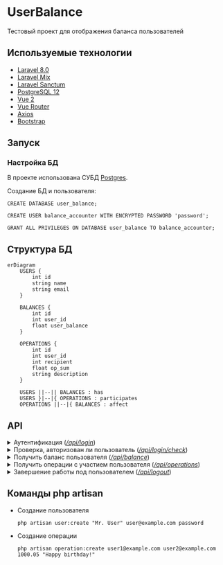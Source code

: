# UserBalance

Тестовый проект для отображения баланса пользователей

## Используемые технологии

* [Laravel 8.0](https://laravel.com/)
* [Laravel Mix](https://laravel-mix.com/)
* [Laravel Sanctum](https://laravel.com/docs/9.x/sanctum)
* [PostgreSQL 12](https://www.postgresql.org/)
* [Vue 2](https://v2.vuejs.org/)
* [Vue Router](https://router.vuejs.org/)
* [Axios](https://axios-http.com/ru/)
* [Bootstrap](https://getbootstrap.com/)

## Запуск
### Настройка БД

В проекте использована СУБД [Postgres](https://www.postgresql.org/).

Создание БД и пользователя:

```
CREATE DATABASE user_balance;

CREATE USER balance_accounter WITH ENCRYPTED PASSWORD 'password';

GRANT ALL PRIVILEGES ON DATABASE user_balance TO balance_accounter;
```

## Структура БД
```mermaid
erDiagram
    USERS {
        int id
        string name
        string email
    }

    BALANCES {
        int id
        int user_id
        float user_balance
    }

    OPERATIONS {
        int id
        int user_id
        int recipient
        float op_sum
        string description
    }

    USERS ||--|| BALANCES : has
    USERS }|--|{ OPERATIONS : participates
    OPERATIONS ||--|{ BALANCES : affect

```

## API

<details>
    <summary>Аутентификация (<i><u>/api/login</u></i>)</summary>

**Запрос**

``` json
{
    "email": "email@example.com",
    "password": "anyPassword"
}
```

**Ответ**

``` json
{
    "token": "t0k3n"
}
```

</details>

<details>
    <summary>Проверка, авторизован ли пользователь (<i><u>/api/login/check</u></i>)</summary>

**Запрос**

``` json
{}
```

**Ответ**

``` json
{
    "isLoggedIn": 1,
    "user": "Test User"
}
```

</details>

<details>
    <summary>Получить баланс пользователя (<i><u>/api/balance</u></i>)</summary>

**Запрос**

``` json
{}
```

**Ответ**

``` json
{
    "balance": 10000.00
}
```

</details>

<details>
    <summary>Получить операции с участием пользователя (<i><u>/api/operations</u></i>)</summary>

**Запрос (последние 5 операций)**

``` json
{
    "last": 5
}
```

**Запрос (все)**

``` json
{}
```

**Ответ**

``` json
[
    {
        "created_at": "2022-10-24T19:59:20.000000Z",
        "sender": "Test User",
        "recipient": "Test User2",
        "sum": "500",
        "description": "sample description"
    },
    {
        "created_at": "2022-10-24T19:59:20.000000Z",
        "sender": "Test User",
        "recipient": "Test User2",
        "sum": "500",
        "description": "sample description"
    },
    {
        "created_at": "2022-10-24T19:59:20.000000Z",
        "sender": "Test User",
        "recipient": "Test User2",
        "sum": "500",
        "description": "sample description"
    },
    {
        "created_at": "2022-10-24T19:59:20.000000Z",
        "sender": "Test User",
        "recipient": "Test User2",
        "sum": "500",
        "description": "sample description"
    },
    {
        "created_at": "2022-10-24T19:59:20.000000Z",
        "sender": "Test User",
        "recipient": "Test User2",
        "sum": "500",
        "description": "sample description"
    },
]
```

</details>

<details>
    <summary>Завершение работы под пользователем (<i><u>/api/logout</u></i>)</summary>

**Запрос**

``` json
{}
```

**Ответ**

``` json
[]
```

</details>

## Команды php artisan

* Создание пользователя
  
  `php artisan user:create "Mr. User" user@example.com password`

* Создание операции
  
  `php artisan operation:create user1@example.com user2@example.com 1000.05 "Happy birthday!"`
